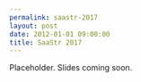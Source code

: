 ```yaml
---
permalink: saastr-2017
layout: post
date: 2012-01-01 09:00:00
title: SaaStr 2017
---
```

Placeholder. Slides coming soon.